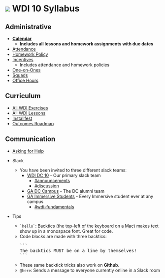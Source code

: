 
# ![](https://camo.githubusercontent.com/6ce15b81c1f06d716d753a61f5db22375fa684da/68747470733a2f2f67612d646173682e73332e616d617a6f6e6177732e636f6d2f70726f64756374696f6e2f6173736574732f6c6f676f2d39663838616536633963333837313639306533333238306663663535376633332e706e67) WDI 10 Syllabus

## Administrative

- [**Calendar**](http://ga-dc.github.io/wdi10/calendar.html)
  - **Includes all lessons and homework assignments with due dates**
- [Attendance](attendance.md)
- [Homework Policy](homework-policy.md)
- [Incentives](incentives.md)
  - Includes attendance and homework policies
- [One-on-Ones](one-on-ones.md)
- [Squads](squads.md)
- [Office Hours](office-hours.md)

## Curriculum

- [All WDI Exercises](http://repotagger.github.io?name=ga-wdi-exercises)
- [All WDI Lessons](http://repotagger.github.io?name=ga-wdi-lessons)
- [Installfest](https://github.com/ga-dc/installfest)
- [Outcomes Roadmap](https://docs.google.com/document/d/1uxq2Z_UPrlUJSlSGXgOWfC-A-3F6tWdzd1uqMxcaktA/edit)

## Communication

- [Asking for Help](asking-for-help.md)
- Slack
  - You have been invited to three different slack teams:
    - [WDI DC 10](https://wdidc10.slack.com) - Our primary slack team
      - [#announcements](https://wdidc10.slack.com/archives/announcements)
      - [#discussion](https://wdidc10.slack.com/archives/discussion)
    - [GA DC Campus](https://gadc-campus.slack.com) - The DC alumni team
    - [GA Immersive Students](https://ga-students.slack.com) - Every Immersive student ever at any campus
      - [#wdi-fundamentals](https://ga-students.slack.com/messages/wdi-fundamentals/)

- Tips
  - <code>&grave;hello&grave;</code>: Backtics (the top-left of the keyboard on a Mac) makes text show up in a monospace font. Great for code.
  - Code blocks are made with three backtics:
    <pre>
    &grave;&grave;&grave;
    The backtics MUST be on a line by themselves!
    &grave;&grave;&grave;
    </pre>
  - These same backtick tricks also work on **Github**.
  - `@here`: Sends a message to everyone currently online in a Slack room

